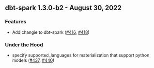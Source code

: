 ## dbt-spark 1.3.0-b2 - August 30, 2022
### Features
- Add changie to dbt-spark ([#416](https://github.com/dbt-labs/dbt-spark/issues/416), [#418](https://github.com/dbt-labs/dbt-spark/pull/418))
### Under the Hood
- specify supported_languages for materialization that support python models ([#437](https://github.com/dbt-labs/dbt-spark/issues/437), [#440](https://github.com/dbt-labs/dbt-spark/pull/440))
